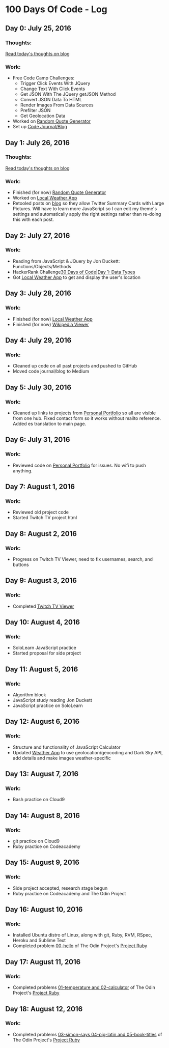# 100 Days Of Code - Log

## Day 0: July 25, 2016

### Thoughts: 
[Read today's thoughts on blog](http://anotherconsolelog.com/2016/07/26/Hello-world.html)

### Work: 
* Free Code Camp Challenges:
  * Trigger Click Events With JQuery
  * Change Text With Click Events
  * Get JSON With The JQuery getJSON Method
  * Convert JSON Data To HTML
  * Render Images From Data Sources
  * Prefilter JSON
  * Get Geolocation Data
* Worked on [Random Quote Generator](http://codepen.io/chznbaum/pen/EyLoOv)
* Set up [Code Journal/Blog](http://anotherconsolelog.com)

## Day 1: July 26, 2016

### Thoughts: 
[Read today's thoughts on blog](http://anotherconsolelog.com/2016/07/26/When-You-Hit-That-Wall.html)

### Work:
* Finished (for now) [Random Quote Generator](http://codepen.io/chznbaum/pen/EyLoOv)
* Worked on [Local Weather App](http://codepen.io/chznbaum/pen/QEAJRz)
* Retooled posts on [blog](http://anotherconsolelog.com) so they allow Twitter Summary Cards with Large Pictures. Will have to learn more JavaScript so I can edit my theme's settings and automatically apply the right settings rather than re-doing this with each post.

## Day 2: July 27, 2016

### Work:
* Reading from JavaScript & JQuery by Jon Duckett: Functions/Objects/Methods
* HackerRank Challenge[30 Days of Code|Day 1: Data Types](https://www.hackerrank.com/domains/tutorials/30-days-of-code)
* Got [Local Weather App](http://codepen.io/chznbaum/pen/QEAJRz) to get and display the user's location

## Day 3: July 28, 2016

### Work:
* Finished (for now) [Local Weather App](http://codepen.io/chznbaum/pen/QEAJRz)
* Finished (for now) [Wikipedia Viewer](http://codepen.io/chznbaum/pen/qNKrAq)

## Day 4: July 29, 2016

### Work:
* Cleaned up code on all past projects and pushed to GitHub
* Moved code journal/blog to Medium

## Day 5: July 30, 2016

### Work:
* Cleaned up links to projects from [Personal Portfolio](http://anotherconsolelog.com) so all are visible from one hub. Fixed contact form so it works without mailto reference. Added es translation to main page.

## Day 6: July 31, 2016

### Work:
* Reviewed code on [Personal Portfolio](http://anotherconsolelog.com) for issues. No wifi to push anything.

## Day 7: August 1, 2016

### Work:
* Reviewed old project code
* Started Twitch TV project html

## Day 8: August 2, 2016

### Work:
* Progress on Twitch TV Viewer, need to fix usernames, search, and buttons

## Day 9: August 3, 2016

### Work:
* Completed [Twitch TV Viewer](http://anotherconsolelog.com/twitchtv/index.html)

## Day 10: August 4, 2016

### Work:
* SoloLearn JavaScript practice
* Started proposal for side project

## Day 11: August 5, 2016

### Work:
* Algorithm block
* JavaScript study reading Jon Duckett
* JavaScript practice on SoloLearn

## Day 12: August 6, 2016

### Work:
* Structure and functionality of JavaScript Calculator
* Updated [Weather App](http://anotherconsolelog.com/localweatherapp/index.html) to use geolocation/geocoding and Dark Sky API, add details and make images weather-specific

## Day 13: August 7, 2016

### Work:
* Bash practice on Cloud9

## Day 14: August 8, 2016

### Work:
* git practice on Cloud9
* Ruby practice on Codeacademy

## Day 15: August 9, 2016

### Work:
* Side project accepted, research stage begun
* Ruby practice on Codeacademy and The Odin Project

## Day 16: August 10, 2016

### Work:
* Installed Ubuntu distro of Linux, along with git, Ruby, RVM, RSpec, Heroku and Sublime Text
* Completed problem [00-hello](http://github.com/chznbaum/learn_ruby) of The Odin Project's [Project Ruby](http://www.theodinproject.com/web-development-101/ruby)

## Day 17: August 11, 2016

### Work:
* Completed problems [01-temperature and 02-calculator](http://github.com/chznbaum/learn_ruby) of The Odin Project's [Project Ruby](http://www.theodinproject.com/web-development-101/ruby)

## Day 18: August 12, 2016

### Work:
* Completed problems [03-simon-says 04-pig-latin and 05-book-titles](http://github.com/chznbaum/learn_ruby) of The Odin Project's [Project Ruby](http://www.theodinproject.com/web-development-101/ruby)
